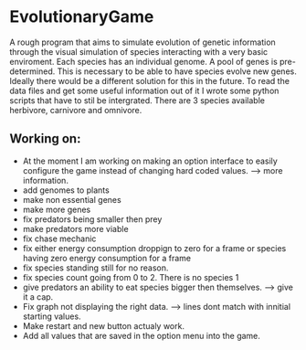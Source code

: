 # EvolutionaryGame
A rough program that aims to simulate evolution of genetic information through the visual simulation of species interacting with a very
basic enviroment. Each species has an individual genome. A pool of genes is pre-determined. This is necessary to be able to have species
evolve new genes. Ideally there would be a different solution for this in the future.
To read the data files and get some useful information out of it I wrote some python scripts that have to stil be intergrated.
There are 3 species available herbivore, carnivore and omnivore. 

## Working on:
- At the moment I am working on making an option interface to easily configure the game instead of changing hard coded values. --> more information.
- add genomes to plants
- make non essential genes
- make more genes
- fix predators being smaller then prey
- make predators more viable
- fix chase mechanic
- fix either energy consumption droppign to zero for a frame or species having zero energy consumption for a frame
- fix species standing still for no reason.
- fix species count going from 0 to 2. There is no species 1
- give predators an ability to eat species bigger then themselves. --> give it a cap.
- Fix graph not displaying the right data. --> lines dont match with innitial starting values.
- Make restart and new button actualy work.
- Add all values that are saved in the option menu into the game.
